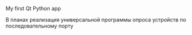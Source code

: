 My first Qt Python app

В планах реализация универсальной программы опроса устройств по последовательному порту
